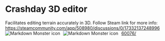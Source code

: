 # Crashday 3D editor
Facilitates editing terrain accurately in 3D.
Follow Steam link for more info: 
https://steamcommunity.com/app/508980/discussions/0/1733213724899660076/
<img src="https://i.lensdump.com/i/iSBZiv.png"
     alt="Markdown Monster icon"
     style="float: left; margin-right: 10px;" />
<img src="https://i.lensdump.com/i/iSBgdC.png"
     alt="Markdown Monster icon"
     style="float: left; margin-right: 10px;" />
